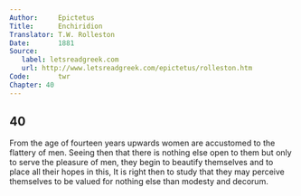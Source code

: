 ```yaml
---
Author:     Epictetus  
Title:      Enchiridion  
Translator: T.W. Rolleston  
Date:       1881  
Source:
   label: letsreadgreek.com
   url: http://www.letsreadgreek.com/epictetus/rolleston.htm
Code:       twr  
Chapter: 40
---
```

##  40

From the age of fourteen years upwards women are accustomed to the flattery of
men.  Seeing then that there is nothing else open to them but only to serve the
pleasure of men, they begin to beautify themselves and to place all their hopes
in this, It is right then to study that they may perceive themselves to be
valued for nothing else than modesty and decorum.



